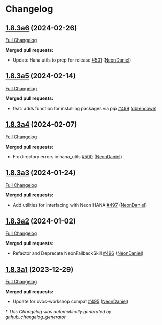 # Changelog

## [1.8.3a6](https://github.com/NeonGeckoCom/neon-utils/tree/1.8.3a6) (2024-02-26)

[Full Changelog](https://github.com/NeonGeckoCom/neon-utils/compare/1.8.3a5...1.8.3a6)

**Merged pull requests:**

- Update Hana utils to prep for release [\#501](https://github.com/NeonGeckoCom/neon-utils/pull/501) ([NeonDaniel](https://github.com/NeonDaniel))

## [1.8.3a5](https://github.com/NeonGeckoCom/neon-utils/tree/1.8.3a5) (2024-02-14)

[Full Changelog](https://github.com/NeonGeckoCom/neon-utils/compare/1.8.3a4...1.8.3a5)

**Merged pull requests:**

- feat: adds function for installing packages via pip [\#499](https://github.com/NeonGeckoCom/neon-utils/pull/499) ([dblencowe](https://github.com/dblencowe))

## [1.8.3a4](https://github.com/NeonGeckoCom/neon-utils/tree/1.8.3a4) (2024-02-07)

[Full Changelog](https://github.com/NeonGeckoCom/neon-utils/compare/1.8.3a3...1.8.3a4)

**Merged pull requests:**

- Fix directory errors in hana\_utils [\#500](https://github.com/NeonGeckoCom/neon-utils/pull/500) ([NeonDaniel](https://github.com/NeonDaniel))

## [1.8.3a3](https://github.com/NeonGeckoCom/neon-utils/tree/1.8.3a3) (2024-01-24)

[Full Changelog](https://github.com/NeonGeckoCom/neon-utils/compare/1.8.3a2...1.8.3a3)

**Merged pull requests:**

- Add utilities for interfacing with Neon HANA [\#497](https://github.com/NeonGeckoCom/neon-utils/pull/497) ([NeonDaniel](https://github.com/NeonDaniel))

## [1.8.3a2](https://github.com/NeonGeckoCom/neon-utils/tree/1.8.3a2) (2024-01-02)

[Full Changelog](https://github.com/NeonGeckoCom/neon-utils/compare/1.8.3a1...1.8.3a2)

**Merged pull requests:**

- Refactor and Deprecate NeonFallbackSkill [\#496](https://github.com/NeonGeckoCom/neon-utils/pull/496) ([NeonDaniel](https://github.com/NeonDaniel))

## [1.8.3a1](https://github.com/NeonGeckoCom/neon-utils/tree/1.8.3a1) (2023-12-29)

[Full Changelog](https://github.com/NeonGeckoCom/neon-utils/compare/1.8.2...1.8.3a1)

**Merged pull requests:**

- Update for ovos-workshop compat [\#495](https://github.com/NeonGeckoCom/neon-utils/pull/495) ([NeonDaniel](https://github.com/NeonDaniel))



\* *This Changelog was automatically generated by [github_changelog_generator](https://github.com/github-changelog-generator/github-changelog-generator)*

